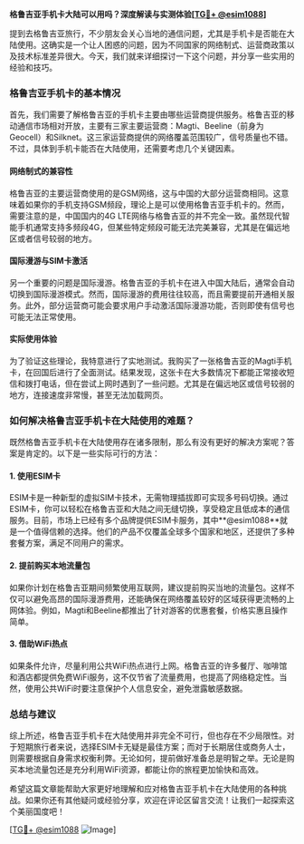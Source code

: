 **格鲁吉亚手机卡大陆可以用吗？深度解读与实测体验[[TG💪+ @esim1088](https://t.me/s/esim1088)]**

提到去格鲁吉亚旅行，不少朋友会关心当地的通信问题，尤其是手机卡是否能在大陆使用。这确实是一个让人困惑的问题，因为不同国家的网络制式、运营商政策以及技术标准差异很大。今天，我们就来详细探讨一下这个问题，并分享一些实用的经验和技巧。

### 格鲁吉亚手机卡的基本情况

首先，我们需要了解格鲁吉亚的手机卡主要由哪些运营商提供服务。格鲁吉亚的移动通信市场相对开放，主要有三家主要运营商：Magti、Beeline（前身为Geocell）和Silknet。这三家运营商提供的网络覆盖范围较广，信号质量也不错。不过，具体到手机卡能否在大陆使用，还需要考虑几个关键因素。

#### 网络制式的兼容性

格鲁吉亚的主要运营商使用的是GSM网络，这与中国的大部分运营商相同。这意味着如果你的手机支持GSM频段，理论上是可以使用格鲁吉亚手机卡的。然而，需要注意的是，中国国内的4G LTE网络与格鲁吉亚的并不完全一致。虽然现代智能手机通常支持多频段4G，但某些特定频段可能无法完美兼容，尤其是在偏远地区或者信号较弱的地方。

#### 国际漫游与SIM卡激活

另一个重要的问题是国际漫游。格鲁吉亚的手机卡在进入中国大陆后，通常会自动切换到国际漫游模式。然而，国际漫游的费用往往较高，而且需要提前开通相关服务。此外，部分运营商可能会要求用户手动激活国际漫游功能，否则即使有信号也可能无法正常使用。

#### 实际使用体验

为了验证这些理论，我特意进行了实地测试。我购买了一张格鲁吉亚的Magti手机卡，在回国后进行了全面测试。结果发现，这张卡在大多数情况下都能正常接收短信和拨打电话，但在尝试上网时遇到了一些问题。尤其是在偏远地区或信号较弱的地方，连接速度非常慢，甚至无法加载网页。

### 如何解决格鲁吉亚手机卡在大陆使用的难题？

既然格鲁吉亚手机卡在大陆使用存在诸多限制，那么有没有更好的解决方案呢？答案是肯定的。以下是一些实际可行的方法：

#### 1. 使用ESIM卡

ESIM卡是一种新型的虚拟SIM卡技术，无需物理插拔即可实现多号码切换。通过ESIM卡，你可以轻松在格鲁吉亚和大陆之间无缝切换，享受稳定且低成本的通信服务。目前，市场上已经有多个品牌提供ESIM卡服务，其中**@esim1088**就是一个值得信赖的选择。他们的产品不仅覆盖全球多个国家和地区，还提供了多种套餐方案，满足不同用户的需求。

#### 2. 提前购买本地流量包

如果你计划在格鲁吉亚期间频繁使用互联网，建议提前购买当地的流量包。这样不仅可以避免高昂的国际漫游费用，还能确保在网络覆盖较好的区域获得更流畅的上网体验。例如，Magti和Beeline都推出了针对游客的优惠套餐，价格实惠且操作简单。

#### 3. 借助WiFi热点

如果条件允许，尽量利用公共WiFi热点进行上网。格鲁吉亚的许多餐厅、咖啡馆和酒店都提供免费WiFi服务，这不仅节省了流量费用，也提高了网络稳定性。当然，使用公共WiFi时要注意保护个人信息安全，避免泄露敏感数据。

### 总结与建议

综上所述，格鲁吉亚手机卡在大陆使用并非完全不可行，但也存在不少局限性。对于短期旅行者来说，选择ESIM卡无疑是最佳方案；而对于长期居住或商务人士，则需要根据自身需求权衡利弊。无论如何，提前做好准备总是明智之举。无论是购买本地流量包还是充分利用WiFi资源，都能让你的旅程更加愉快和高效。

希望这篇文章能帮助大家更好地理解和应对格鲁吉亚手机卡在大陆使用的各种挑战。如果你还有其他疑问或经验分享，欢迎在评论区留言交流！让我们一起探索这个美丽国度吧！

[[TG💪+ @esim1088](https://t.me/s/esim1088) ![Image](https://i.postimg.cc/4NQfJmqS/Snipaste-2025-05-13-00-14-12.png)]